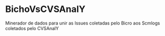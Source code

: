 BichoVsCVSAnalY
===============

Minerador de dados para unir as Issues coletadas pelo Bicro aos Scmlogs coletados pelo CVSAnalY

